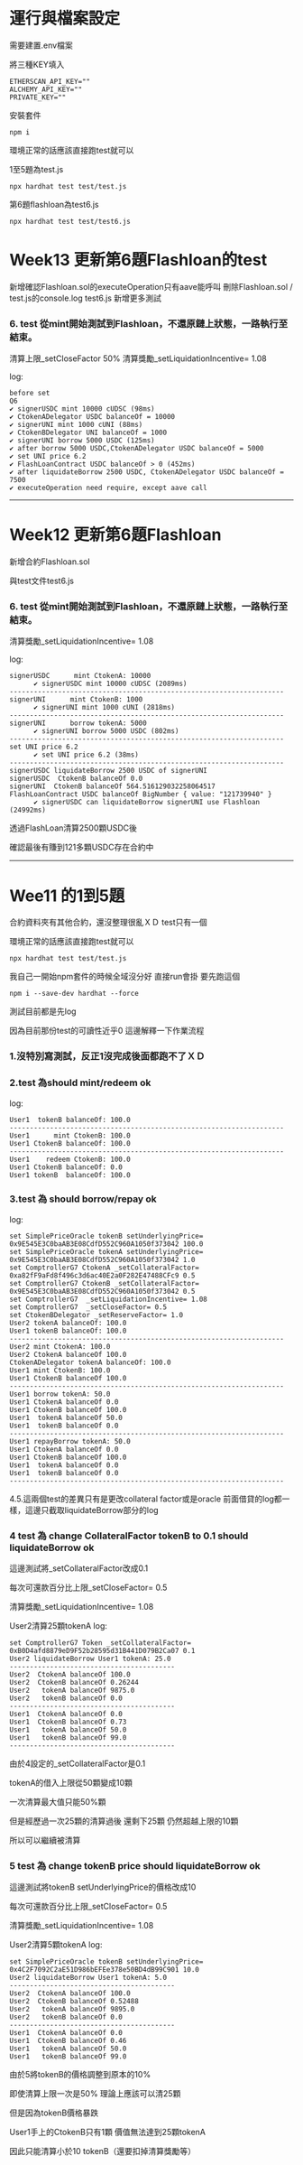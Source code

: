 # 運行與檔案設定

需要建置.env檔案

將三種KEY填入

```env
ETHERSCAN_API_KEY=""
ALCHEMY_API_KEY=""
PRIVATE_KEY=""
```

安裝套件

```shell
npm i
```

環境正常的話應該直接跑test就可以

1至5題為test.js

```shell
npx hardhat test test/test.js
```

第6題flashloan為test6.js

```shell
npx hardhat test test/test6.js
```

# Week13 更新第6題Flashloan的test

新增確認Flashloan.sol的executeOperation只有aave能呼叫
刪除Flashloan.sol / test.js的console.log
test6.js 新增更多測試

### 6. test 從mint開始測試到Flashloan，不還原鏈上狀態，一路執行至結束。

清算上限_setCloseFactor 50%
清算獎勵_setLiquidationIncentive= 1.08

log:

```
before set
Q6
✔ signerUSDC mint 10000 cUDSC (98ms)
✔ CtokenADelegator USDC balanceOf = 10000
✔ signerUNI mint 1000 cUNI (88ms)
✔ CtokenBDelegator UNI balanceOf = 1000
✔ signerUNI borrow 5000 USDC (125ms)
✔ after borrow 5000 USDC,CtokenADelegator USDC balanceOf = 5000
✔ set UNI price 6.2
✔ FlashLoanContract USDC balanceOf > 0 (452ms)
✔ after liquidateBorrow 2500 USDC, CtokenADelegator USDC balanceOf = 7500
✔ executeOperation need require, except aave call
```

---

# Week12 更新第6題Flashloan

新增合約Flashloan.sol

與test文件test6.js

### 6. test 從mint開始測試到Flashloan，不還原鏈上狀態，一路執行至結束。

清算獎勵_setLiquidationIncentive= 1.08

log:

```
signerUSDC      mint CtokenA: 10000
      ✔ signerUSDC mint 10000 cUDSC (2089ms)
--------------------------------------------------------------------
signerUNI      mint CtokenB: 1000
      ✔ signerUNI mint 1000 cUNI (2818ms)
--------------------------------------------------------------------
signerUNI      borrow tokenA: 5000
      ✔ signerUNI borrow 5000 USDC (802ms)
--------------------------------------------------------------------
set UNI price 6.2
      ✔ set UNI price 6.2 (38ms)
--------------------------------------------------------------------
signerUSDC liquidateBorrow 2500 USDC of signerUNI
signerUSDC  CtokenB balanceOf 0.0
signerUNI  CtokenB balanceOf 564.516129032258064517
FlashLoanContract USDC balanceOf BigNumber { value: "121739940" }
      ✔ signerUSDC can liquidateBorrow signerUNI use Flashloan (24992ms)
```

透過FlashLoan清算2500顆USDC後

確認最後有賺到121多顆USDC存在合約中

---

# Wee11 的1到5題

合約資料夾有其他合約，還沒整理很亂ＸＤ
test只有一個

環境正常的話應該直接跑test就可以
```shell
npx hardhat test test/test.js
```

我自己一開始npm套件的時候全域沒分好 直接run會掛
要先跑這個
```shell
npm i --save-dev hardhat --force
```
測試目前都是先log

因為目前那份test的可讀性近乎0
這邊解釋一下作業流程

### 1.沒特別寫測試，反正1沒完成後面都跑不了ＸＤ
### 2.test 為should mint/redeem ok
log:
```
User1  tokenB balanceOf: 100.0
--------------------------------------------------------------------
User1      mint CtokenB: 100.0
User1 CtokenB balanceOf: 100.0
--------------------------------------------------------------------
User1    redeem CtokenB: 100.0
User1 CtokenB balanceOf: 0.0
User1 tokenB  balanceOf: 100.0
```

### 3.test 為 should borrow/repay ok
log:
```
set SimplePriceOracle tokenB setUnderlyingPrice= 0x9E545E3C0baAB3E08CdfD552C960A1050f373042 100.0
set SimplePriceOracle tokenA setUnderlyingPrice= 0x9E545E3C0baAB3E08CdfD552C960A1050f373042 1.0
set ComptrollerG7 CtokenA _setCollateralFactor= 0xa82fF9aFd8f496c3d6ac40E2a0F282E47488CFc9 0.5
set ComptrollerG7 CtokenB _setCollateralFactor= 0x9E545E3C0baAB3E08CdfD552C960A1050f373042 0.5
set ComptrollerG7  _setLiquidationIncentive= 1.08
set ComptrollerG7  _setCloseFactor= 0.5
set CtokenBDelegator _setReserveFactor= 1.0
User2 tokenA balanceOf: 100.0
User1 tokenB balanceOf: 100.0
--------------------------------------------------------------------
User2 mint CtokenA: 100.0
User2 CtokenA balanceOf 100.0
CtokenADelegator tokenA balanceOf: 100.0
User1 mint CtokenB: 100.0
User1 CtokenB balanceOf 100.0
--------------------------------------------------------------------
User1 borrow tokenA: 50.0
User1 CtokenA balanceOf 0.0
User1 CtokenB balanceOf 100.0
User1  tokenA balanceOf 50.0
User1  tokenB balanceOf 0.0
--------------------------------------------------------------------
User1 repayBorrow tokenA: 50.0
User1 CtokenA balanceOf 0.0
User1 CtokenB balanceOf 100.0
User1  tokenA balanceOf 0.0
User1  tokenB balanceOf 0.0
--------------------------------------------------------------------
```

4.5.這兩個test的差異只有是更改collateral factor或是oracle
前面借貸的log都一樣，這邊只截取liquidateBorrow部分的log
### 4 test 為 change CollateralFactor tokenB to 0.1 should liquidateBorrow ok

這邊測試將_setCollateralFactor改成0.1

每次可還款百分比上限_setCloseFactor= 0.5

清算獎勵_setLiquidationIncentive= 1.08

User2清算25顆tokenA
log:
```
set ComptrollerG7 Token _setCollateralFactor= 0xB0D4afd8879eD9F52b28595d31B441D079B2Ca07 0.1
User2 liquidateBorrow User1 tokenA: 25.0
-----------------------------------------
User2  CtokenA balanceOf 100.0
User2  CtokenB balanceOf 0.26244
User2   tokenA balanceOf 9875.0
User2   tokenB balanceOf 0.0
-----------------------------------------
User1  CtokenA balanceOf 0.0
User1  CtokenB balanceOf 0.73
User1   tokenA balanceOf 50.0
User1   tokenB balanceOf 99.0
-----------------------------------------
```
由於4設定的_setCollateralFactor是0.1

tokenA的借入上限從50顆變成10顆

一次清算最大值只能50%顆

但是經歷過一次25顆的清算過後 還剩下25顆 仍然超越上限的10顆

所以可以繼續被清算


### 5 test 為 change tokenB price should liquidateBorrow ok

這邊測試將tokenB setUnderlyingPrice的價格改成10

每次可還款百分比上限_setCloseFactor= 0.5

清算獎勵_setLiquidationIncentive= 1.08

User2清算5顆tokenA
log:
```
set SimplePriceOracle tokenB setUnderlyingPrice= 0x4C2F7092C2aE51D986bEFEe378e50BD4dB99C901 10.0
User2 liquidateBorrow User1 tokenA: 5.0
-----------------------------------------
User2  CtokenA balanceOf 100.0
User2  CtokenB balanceOf 0.52488
User2   tokenA balanceOf 9895.0
User2   tokenB balanceOf 0.0
-----------------------------------------
User1  CtokenA balanceOf 0.0
User1  CtokenB balanceOf 0.46
User1   tokenA balanceOf 50.0
User1   tokenB balanceOf 99.0
```
由於5將tokenB的價格調整到原本的10%

即使清算上限一次是50% 理論上應該可以清25顆

但是因為tokenB價格暴跌

User1手上的CtokenB只有1顆 價值無法達到25顆tokenA

因此只能清算小於10 tokenB（還要扣掉清算獎勵等）


